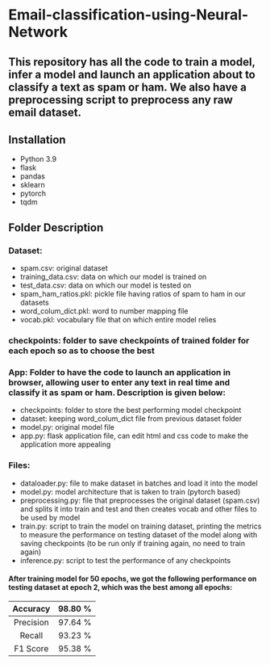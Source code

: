 # Email-classification-using-Neural-Network

## This repository has all the code to train a model, infer a model and launch an application about to classify a text as spam or ham. We also have a preprocessing script to preprocess any raw email dataset.

## Installation
- Python 3.9
- flask
- pandas
- sklearn
- pytorch
- tqdm

## Folder Description
### Dataset:
- spam.csv: original dataset
- training_data.csv: data on which our model is trained on
- test_data.csv: data on which our model is tested on
- spam_ham_ratios.pkl: pickle file having ratios of spam to ham in our datasets
- word_colum_dict.pkl: word to number mapping file
- vocab.pkl: vocabulary file that on which entire model relies

### checkpoints: folder to save checkpoints of trained folder for each epoch so as to choose the best

### App: Folder to have the code to launch an application in browser, allowing user to enter any text in real time and classify it as spam or ham. Description is given below:
- checkpoints: folder to store the best performing model checkpoint
- dataset: keeping word_colum_dict file from previous dataset folder
- model.py: original model file
- app.py: flask application file, can edit html and css code to make the application more appealing

### Files:
- dataloader.py: file to make dataset in batches and load it into the model
- model.py: model architecture that is taken to train (pytorch based)
- preprocessing.py: file that preprocesses the original dataset (spam.csv) and splits it into train and test and then creates vocab and other files to be used by model
- train.py: script to train the model on training dataset, printing the metrics to measure the performance on testing dataset of the model along with saving checkpoints (to be run only if training again, no need to train again)
- inference.py: script to test the performance of any checkpoints

#### After training model for 50 epochs, we got the following performance on testing dataset at epoch 2, which was the best among all epochs:
| Accuracy | 98.80 \% |
| :---: | :---: | 
| Precision | 97.64 \% |
| Recall | 93.23 \% | 
| F1 Score | 95.38 \% |
